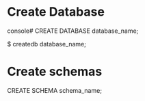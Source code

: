 # Create Database

console# CREATE DATABASE database_name;

$ createdb database_name;


# Create schemas

CREATE SCHEMA schema_name;
